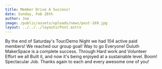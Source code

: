 ```yaml
---
title: Member Drive A Success!
date: Sunday, Feb 26th
author: Joe
image: /public/assets/uploads/news/post-169.jpg
layout: ../../../layouts/Post.astro
---
```


By the end of Saturday's Tour/Demo Night we had 104 active paid members!  We reached our group goal! Way to go Everyone!  Duluth MakerSpace is a complete success.  Through Hard work and Volunteer Effort we all Built it, and now it's being enjoyed at a sustainable level.   Boom!   Spectacular Job.  Thanks again to each and every awesome one of you!
